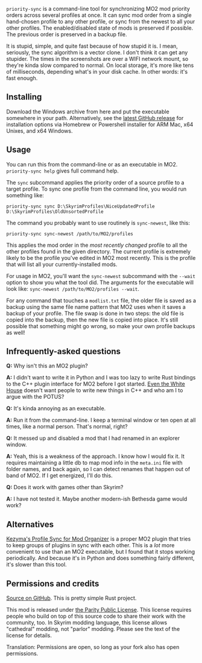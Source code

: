 `priority-sync` is a command-line tool for synchronizing MO2 mod priority orders across several profiles at once. It can sync mod order from a single hand-chosen profile to any other profile, or sync from the newest to all your other profiles. The enabled/disabled state of mods is preserved if possible. The previous order is preserved in a backup file.

It is stupid, simple, and quite fast because of how stupid it is. I mean, seriously, the sync algorithm is a vector clone. I don't think it can get any stupider. The times in the screenshots are over a WIFI network mount, so they're kinda slow compared to normal. On local storage, it's more like tens of milliseconds, depending what's in your disk cache. In other words: it's fast enough.

## Installing

Download the Windows archive from here and put the executable somewhere in your path. Alternatively, see the [latest GitHub release](https://github.com/ceejbot/priority-sync/releases/latest) for installation options via Homebrew or Powershell installer for ARM Mac, x64 Unixes, and x64 Windows.

## Usage

You can run this from the command-line or as an executable in MO2. `priority-sync help` gives full command help.

The `sync` subcommand applies the priority order of a source profile to a target profile.
To sync one profile from the command line, you would run something like:

```text
priority-sync sync D:\SkyrimProfiles\NiceUpdatedProfile D:\SkyrimProfiles\OldUnsortedProfile
```

The command you probably want to use routinely is `sync-newest`, like this:

```text
priority-sync sync-newest /path/to/MO2/profiles
```

This applies the mod order in the _most recently changed_ profile to all the other profiles found in the given directory. The current profile is extremely likely to be the profile you've edited in MO2 most recently. This is the profile that will list all your currently-installed mods.

For usage in MO2, you'll want the `sync-newest` subcommand with the `--wait` option to show you what the tool did. The arguments for the executable will look like: `sync-newest /path/to/MO2/profiles --wait`.

For any command that touches a `modlist.txt` file, the older file is saved as a backup using the same file name pattern that MO2 uses when it saves a backup of your profile. The file swap is done in two steps: the old file is copied into the backup, then the new file is copied into place. It's still possible that something might go wrong, so make your own profile backups as well!

## Infrequently-asked questions

**Q:** Why isn't this an MO2 plugin?

**A:** I didn't want to write it in Python and I was too lazy to write Rust bindings to the C++ plugin interface for MO2 before I got started. [Even the White House](https://www.whitehouse.gov/oncd/briefing-room/2024/02/26/press-release-technical-report/) doesn't want people to write new things in C++ and who am I to argue with the POTUS?

**Q:** It's kinda annoying as an executable.

**A:** Run it from the command-line. I keep a terminal window or ten open at all times, like a normal person. That's normal, right?

**Q:** It messed up and disabled a mod that I had renamed in an explorer window.

**A:** Yeah, this is a weakness of the approach. I know how I would fix it. It requires maintaining a little db to map mod info in the `meta.ini` file with folder names, and back again, so I can detect renames that happen out of band of MO2. If I get energized, I'll do this.

**Q:** Does it work with games other than Skyrim?

**A:** I have not tested it. Maybe another modern-ish Bethesda game would work?

## Alternatives

[Kezyma's Profile Sync for Mod Organizer](https://www.nexusmods.com/skyrimspecialedition/mods/60690) is a proper MO2 plugin that tries to keep groups of plugins in sync with each other. This is a _lot_ more convenient to use than an MO2 executable, but I found that it stops working periodically. And because it's in Python and does something fairly different, it's slower than this tool.

## Permissions and credits

[Source on GitHub](https://github.com/ceejbot/priority-sync). This is pretty simple Rust project.

This mod is released under [the Parity Public License](https://paritylicense.com). This license requires people who build on top of this source code to share their work with the community, too. In Skyrim modding language, this license allows "cathedral" modding, not "parlor" modding. Please see the text of the license for details.

Translation: Permissions are open, so long as your fork also has open permissions.
